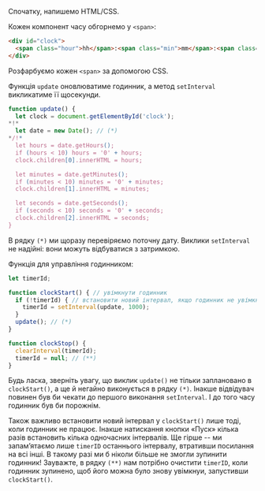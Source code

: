 Спочатку, напишемо HTML/CSS.

Кожен компонент часу обгорнемо у `<span>`:

```html
<div id="clock">
  <span class="hour">hh</span>:<span class="min">mm</span>:<span class="sec">ss</span>
</div>
```

Розфарбуємо кожен `<span>` за допомогою CSS.

Функція `update` оновлюватиме годинник, а метод `setInterval` викликатиме її щосекунди. 

```js
function update() {
  let clock = document.getElementById('clock');
*!*
  let date = new Date(); // (*)
*/!*
  let hours = date.getHours();
  if (hours < 10) hours = '0' + hours;
  clock.children[0].innerHTML = hours;

  let minutes = date.getMinutes();
  if (minutes < 10) minutes = '0' + minutes;
  clock.children[1].innerHTML = minutes;

  let seconds = date.getSeconds();
  if (seconds < 10) seconds = '0' + seconds;
  clock.children[2].innerHTML = seconds;
}
```

В рядку `(*)` ми щоразу перевіряємо поточну дату. Виклики `setInterval` не надійні: вони можуть відбуватися з затримкою.

Функція для управління годинником:

```js
let timerId;

function clockStart() { // увімкнути годинник  
  if (!timerId) { // встановити новий інтервал, якщо годинник не увімкнений
    timerId = setInterval(update, 1000);
  }
  update(); // (*)
}

function clockStop() {
  clearInterval(timerId);
  timerId = null; // (**)
}
```

Будь ласка, зверніть увагу, що виклик `update()` не тільки заплановано в `clockStart()`, а ще й негайно виконується в рядку `(*)`. Інакше відвідувач повинен був би чекати до першого виконання `setInterval`. І до того часу годинник був би порожнім.

Також важливо встановити новий інтервал у `clockStart()` лише тоді, коли годинник не працює. Інакше натискання кнопки «Пуск» кілька разів встановить кілька одночасних інтервалів. Ще гірше -- ми запам’ятаємо лише `timerID` останнього інтервалу, втративши посилання на всі інші. В такому разі ми б ніколи більше не змогли зупинити годинник! Зауважте,  в рядку `(**)` нам потрібно очистити `timerID`, коли годинник зупинено, щоб його можна було знову увімкнуи, запустивши `clockStart()`.
